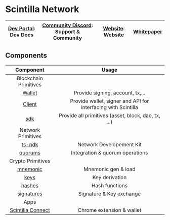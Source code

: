 # Scintilla Network

| [Dev Portal](https://docs.scintilla.network): Dev Docs | [Community Discord](https://discord.com/invite/xb4uxc9JeP): Support & Community | [Website](https://scintilla.network): Website | [Whitepaper](https://whitepaper.scintilla.network)
|:---:|:---:|:---:|:---:|

## Components

| Component | Usage |
| :-: | :-: |
| Blockchain Primitives | |
| [Wallet](https://github.com/Scintilla-Network/ts-wallet) | Provide signing, account, tx,... |
| [Client](https://github.com/Scintilla-Network/client) | Provide wallet, signer and API for interfacing with Scintilla |
| [sdk](https://github.com/Scintilla-Network/ts-sdk) | Provide all primitives (asset, block, dao, tx, ...) |
| Network Primitives | |
| [ts-ndk](https://github.com/Scintilla-Network/ts-ndk) | Network Developement Kit |
| [quorums](https://github.com/Scintilla-Network/quorums) | Integration & quorum operations |
| Crypto Primitives | |
| [mnemonic](https://github.com/Scintilla-Network/ts-mnemonic) | Mnemonic gen & load|
| [keys](https://github.com/Scintilla-Network/ts-keys) | Key derivation |
| [hashes](https://github.com/Scintilla-Network/hashes) | Hash functions |
| [signatures](https://github.com/Scintilla-Network/signatures) | Signature & Key exchange |
| Apps | |
| [Scintilla Connect](https://github.com/Scintilla-Network/scintilla-connect) | Chrome extension & wallet |
